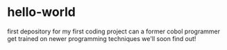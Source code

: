 # hello-world
first depository for my first coding project
can a former cobol programmer get trained on newer programming techniques
we'll soon find out!
